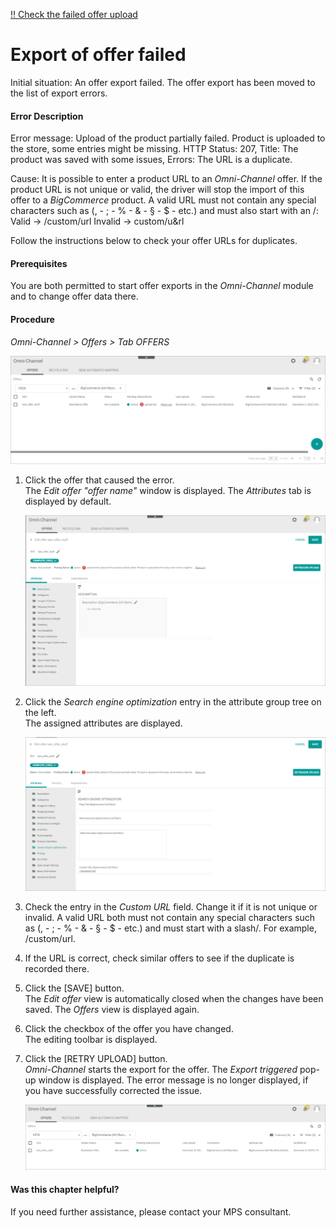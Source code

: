 [!! Check the failed offer upload](../../Channels/Operation/03_CheckOfferUpload.md#check-the-failed-offer-uploads)


# Export of offer failed

Initial situation: An offer export failed. The offer export has been moved to the list of export errors.  

#### Error Description

Error message: Upload of the product partially failed. Product is uploaded to the store, some entries might be missing. HTTP Status: 207, Title: The product was saved with some issues, Errors: The URL is a duplicate.

Cause: It is possible to enter a product URL to an *Omni-Channel* offer. If the product URL is not unique or valid, the driver will stop the import of this offer to a *BigCommerce* product. A valid URL must not contain any special characters such as (, - ; - % - & - § - $ - etc.) and must also start with an /:
Valid -> /custom/url
Invalid -> custom/u&rl  


Follow the instructions below to check your offer URLs for duplicates.

#### Prerequisites

You are both permitted to start offer exports in the *Omni-Channel* module and to change offer data there.

#### Procedure

*Omni-Channel > Offers > Tab OFFERS* 

![Offers](../../Assets/Screenshots/Channels/Settings/Connections/BigCommerce/TroubleOffers.png "[Offers]")

1. Click the offer that caused the error.   
   The *Edit offer "offer name"* window is displayed. The *Attributes* tab is displayed by default. 

   ![Edit offer](../../Assets/Screenshots/Channels/Settings/Connections/BigCommerce/TroubleEditOffer.png "[Edit offer]")

2. Click the *Search engine optimization* entry in the attribute group tree on the left.   
  The assigned attributes are displayed.

   ![Edit offer](../../Assets/Screenshots/Channels/Settings/Connections/BigCommerce/TroubleSearchEngineOp.png "[Edit offer]")

3. Check the entry in the *Custom URL* field. Change it if it is not unique or invalid. A valid URL both must not contain any special characters such as (, - ; - % - & - § - $ - etc.) and must start with a slash/. For example, /custom/url.   
    
4. If the URL is correct, check similar offers to see if the duplicate is recorded there.

5. Click the [SAVE] button.  
    The *Edit offer* view is automatically closed when the changes have been saved. The *Offers* view is displayed again.

6. Click the checkbox of the offer you have changed.   
   The editing toolbar is displayed.

7. Click the [RETRY UPLOAD] button.   
    *Omni-Channel* starts the export for the offer. 
      The *Export triggered* pop-up window is displayed. The error message is no longer displayed, if you have successfully corrected the issue.  

     ![Edit offer](../../Assets/Screenshots/Channels/Settings/Connections/BigCommerce/TroubleSearchEngineFinished.png "[Edit offer]")


#### Was this chapter helpful?
If you need further assistance, please contact your MPS consultant.
   
   


